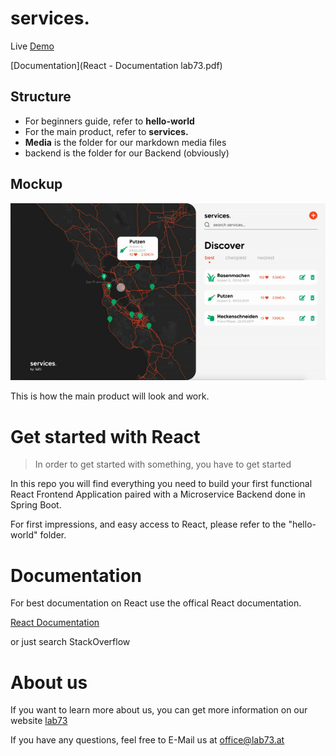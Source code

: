 # services. 

Live [Demo](https://services.jkronlachner.now.sh/)

[Documentation](React - Documentation lab73.pdf)

## Structure 

* For beginners guide, refer to **hello-world** 
* For the main product, refer to **services.**
* **Media** is the folder for our markdown media files
* backend is the folder for our Backend (obviously)

## Mockup

![Mockup](/media/mockup.gif)

This is how the main product will look and work. 


# Get started with React

>In order to get started with something, you have to get started

In this repo you will find everything you need to build your first functional React Frontend Application paired with a Microservice Backend done in Spring Boot. 

For first impressions, and easy access to React, please refer to the "hello-world" folder. 

# Documentation

For best documentation on React use the offical React documentation.

[React Documentation](https://reactjs.org/docs/getting-started.html)

or just search StackOverflow

# About us

If you want to learn more about us, you can get more information on our website
[lab73](https://lab73.at)

If you have any questions, feel free to E-Mail us at
[office@lab73.at](office@lab73.at)
